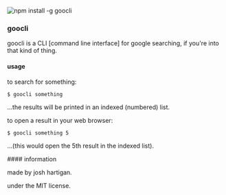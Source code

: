 ![npm install -g goocli](https://nodei.co/npm/goocli.png)

### goocli

goocli is a CLI [command line interface] for google searching, if you're into
that kind of thing.

#### usage

to search for something:

`$ goocli something`

...the results will be printed in an indexed (numbered) list.

to open a result in your web browser:

`$ goocli something 5`

...(this would open the 5th result in the indexed list).

#### information

made by josh hartigan.

under the MIT license.

